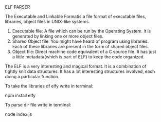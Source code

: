 ELF PARSER

The Executable and Linkable Formatis a file format of executable files, libraries, object files in UNIX-like systems.

1. Executable file: A file which can be run by the Operating System. It is generated by linking one or more object files.
2. Shared Object file: You might have heard of program using libraries. Each of these libraries are present in the form of shared object files.
3. Object file: Direct machine code equivalent of a C source file. It has just a little metadata(which is part of ELF) to keep the code organized. 

The ELF is a very interesting and magical format. It is a combination of tightly knit data structures. It has a lot  interesting structures involved, each doing a particular function.

To take the libraries of elfy write in terminal:

npm install elfy

To parse dir file write in terminal:

node index.js

